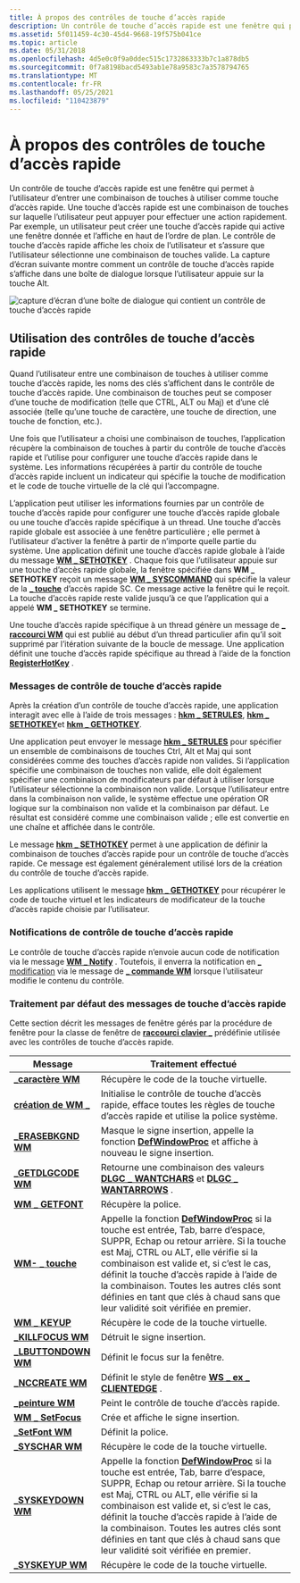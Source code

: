```yaml
---
title: À propos des contrôles de touche d’accès rapide
description: Un contrôle de touche d’accès rapide est une fenêtre qui permet à l’utilisateur d’entrer une combinaison de touches à utiliser comme touche d’accès rapide.
ms.assetid: 5f011459-4c30-45d4-9668-19f575b041ce
ms.topic: article
ms.date: 05/31/2018
ms.openlocfilehash: 4d5e0c0f9a0ddec515c1732863333b7c1a878db5
ms.sourcegitcommit: 0f7a8198bacd5493ab1e78a9583c7a3578794765
ms.translationtype: MT
ms.contentlocale: fr-FR
ms.lasthandoff: 05/25/2021
ms.locfileid: "110423879"
---
```

# <a name="about-hot-key-controls"></a>À propos des contrôles de touche d’accès rapide

Un contrôle de touche d’accès rapide est une fenêtre qui permet à l’utilisateur d’entrer une combinaison de touches à utiliser comme touche d’accès rapide. Une touche d’accès rapide est une combinaison de touches sur laquelle l’utilisateur peut appuyer pour effectuer une action rapidement. Par exemple, un utilisateur peut créer une touche d’accès rapide qui active une fenêtre donnée et l’affiche en haut de l’ordre de plan. Le contrôle de touche d’accès rapide affiche les choix de l’utilisateur et s’assure que l’utilisateur sélectionne une combinaison de touches valide. La capture d’écran suivante montre comment un contrôle de touche d’accès rapide s’affiche dans une boîte de dialogue lorsque l’utilisateur appuie sur la touche Alt.

![capture d’écran d’une boîte de dialogue qui contient un contrôle de touche d’accès rapide](images/hotkey.png)

## <a name="using-hot-key-controls"></a>Utilisation des contrôles de touche d’accès rapide

Quand l’utilisateur entre une combinaison de touches à utiliser comme touche d’accès rapide, les noms des clés s’affichent dans le contrôle de touche d’accès rapide. Une combinaison de touches peut se composer d’une touche de modification (telle que CTRL, ALT ou Maj) et d’une clé associée (telle qu’une touche de caractère, une touche de direction, une touche de fonction, etc.).

Une fois que l’utilisateur a choisi une combinaison de touches, l’application récupère la combinaison de touches à partir du contrôle de touche d’accès rapide et l’utilise pour configurer une touche d’accès rapide dans le système. Les informations récupérées à partir du contrôle de touche d’accès rapide incluent un indicateur qui spécifie la touche de modification et le code de touche virtuelle de la clé qui l’accompagne.

L’application peut utiliser les informations fournies par un contrôle de touche d’accès rapide pour configurer une touche d’accès rapide globale ou une touche d’accès rapide spécifique à un thread. Une touche d’accès rapide globale est associée à une fenêtre particulière ; elle permet à l’utilisateur d’activer la fenêtre à partir de n’importe quelle partie du système. Une application définit une touche d’accès rapide globale à l’aide du message [**WM \_ SETHOTKEY**](/windows/desktop/inputdev/wm-sethotkey) . Chaque fois que l’utilisateur appuie sur une touche d’accès rapide globale, la fenêtre spécifiée dans **WM \_ SETHOTKEY** reçoit un message [**WM \_ SYSCOMMAND**](/windows/desktop/menurc/wm-syscommand) qui spécifie la valeur de la [**\_ touche**](/windows/desktop/inputdev/wm-sethotkey) d’accès rapide SC. Ce message active la fenêtre qui le reçoit. La touche d’accès rapide reste valide jusqu’à ce que l’application qui a appelé **WM \_ SETHOTKEY** se termine.

Une touche d’accès rapide spécifique à un thread génère un message de [**\_ raccourci WM**](/windows/desktop/inputdev/wm-hotkey) qui est publié au début d’un thread particulier afin qu’il soit supprimé par l’itération suivante de la boucle de message. Une application définit une touche d’accès rapide spécifique au thread à l’aide de la fonction [**RegisterHotKey**](/windows/desktop/api/winuser/nf-winuser-registerhotkey) .

### <a name="hot-key-control-messages"></a>Messages de contrôle de touche d’accès rapide

Après la création d’un contrôle de touche d’accès rapide, une application interagit avec elle à l’aide de trois messages : [**hkm \_ SETRULES**](hkm-setrules.md), [**hkm \_ SETHOTKEY**](hkm-sethotkey.md)et [**hkm \_ GETHOTKEY**](hkm-gethotkey.md).

Une application peut envoyer le message [**hkm \_ SETRULES**](hkm-setrules.md) pour spécifier un ensemble de combinaisons de touches Ctrl, Alt et Maj qui sont considérées comme des touches d’accès rapide non valides. Si l’application spécifie une combinaison de touches non valide, elle doit également spécifier une combinaison de modificateurs par défaut à utiliser lorsque l’utilisateur sélectionne la combinaison non valide. Lorsque l’utilisateur entre dans la combinaison non valide, le système effectue une opération OR logique sur la combinaison non valide et la combinaison par défaut. Le résultat est considéré comme une combinaison valide ; elle est convertie en une chaîne et affichée dans le contrôle.

Le message [**hkm \_ SETHOTKEY**](hkm-sethotkey.md) permet à une application de définir la combinaison de touches d’accès rapide pour un contrôle de touche d’accès rapide. Ce message est également généralement utilisé lors de la création du contrôle de touche d’accès rapide.

Les applications utilisent le message [**hkm \_ GETHOTKEY**](hkm-gethotkey.md) pour récupérer le code de touche virtuel et les indicateurs de modificateur de la touche d’accès rapide choisie par l’utilisateur.

### <a name="hot-key-control-notifications"></a>Notifications de contrôle de touche d’accès rapide

Le contrôle de touche d’accès rapide n’envoie aucun code de notification via le message [**WM \_ Notify**](wm-notify.md) . Toutefois, il enverra la notification en [ \_ modification](en-change.md) via le message de [**\_ commande WM**](/windows/desktop/menurc/wm-command) lorsque l’utilisateur modifie le contenu du contrôle.

### <a name="default-hot-key-message-processing"></a>Traitement par défaut des messages de touche d’accès rapide

Cette section décrit les messages de fenêtre gérés par la procédure de fenêtre pour la classe de fenêtre de [**raccourci clavier \_**](common-control-window-classes.md) prédéfinie utilisée avec les contrôles de touche d’accès rapide.

|    Message                                            |    Traitement effectué                               |
|------------------------------------------------|--------------------------------------------------------------|
| [**\_caractère WM**](/windows/desktop/inputdev/wm-char)               | Récupère le code de la touche virtuelle.             |
| [**création de WM \_**](/windows/desktop/winmsg/wm-create)             | Initialise le contrôle de touche d’accès rapide, efface toutes les règles de touche d’accès rapide et utilise la police système.   |
| [**\_ERASEBKGND WM**](/windows/desktop/winmsg/wm-erasebkgnd)     | Masque le signe insertion, appelle la fonction [**DefWindowProc**](/windows/desktop/api/winuser/nf-winuser-defwindowproca) et affiche à nouveau le signe insertion.   |
| [**\_GETDLGCODE WM**](/windows/desktop/dlgbox/wm-getdlgcode)     | Retourne une combinaison des valeurs [**DLGC \_ WANTCHARS**](/windows/desktop/dlgbox/wm-getdlgcode) et [**DLGC \_ WANTARROWS**](/windows/desktop/dlgbox/wm-getdlgcode) .   |
| [**WM \_ GETFONT**](/windows/desktop/winmsg/wm-getfont)           | Récupère la police.                         |
| [**WM- \_ touche**](/windows/desktop/inputdev/wm-keydown)         | Appelle la fonction [**DefWindowProc**](/windows/desktop/api/winuser/nf-winuser-defwindowproca) si la touche est entrée, Tab, barre d’espace, SUPPR, Echap ou retour arrière. Si la touche est Maj, CTRL ou ALT, elle vérifie si la combinaison est valide et, si c’est le cas, définit la touche d’accès rapide à l’aide de la combinaison. Toutes les autres clés sont définies en tant que clés à chaud sans que leur validité soit vérifiée en premier. |
| [**WM \_ KEYUP**](/windows/desktop/inputdev/wm-keyup)             | Récupère le code de la touche virtuelle.             |
| [**\_KILLFOCUS WM**](/windows/desktop/inputdev/wm-killfocus)     | Détruit le signe insertion.                         |
| [**\_LBUTTONDOWN WM**](/windows/desktop/inputdev/wm-lbuttondown) | Définit le focus sur la fenêtre.               |
| [**\_NCCREATE WM**](/windows/desktop/winmsg/wm-nccreate)         | Définit le style de fenêtre [**WS \_ ex \_ CLIENTEDGE**](/windows/desktop/winmsg/extended-window-styles) .        |
| [**\_peinture WM**](/windows/desktop/gdi/wm-paint)                  | Peint le contrôle de touche d’accès rapide.                 |
| [**WM \_ SetFocus**](/windows/desktop/inputdev/wm-setfocus)       | Crée et affiche le signe insertion.                |
| [**\_SetFont WM**](/windows/desktop/winmsg/wm-setfont)           | Définit la police.                              |
| [**\_SYSCHAR WM**](/windows/desktop/menurc/wm-syschar)           | Récupère le code de la touche virtuelle.             |
| [**\_SYSKEYDOWN WM**](/windows/desktop/inputdev/wm-syskeydown)   | Appelle la fonction [**DefWindowProc**](/windows/desktop/api/winuser/nf-winuser-defwindowproca) si la touche est entrée, Tab, barre d’espace, SUPPR, Echap ou retour arrière. Si la touche est Maj, CTRL ou ALT, elle vérifie si la combinaison est valide et, si c’est le cas, définit la touche d’accès rapide à l’aide de la combinaison. Toutes les autres clés sont définies en tant que clés à chaud sans que leur validité soit vérifiée en premier. |
| [**\_SYSKEYUP WM**](/windows/desktop/inputdev/wm-syskeyup)       | Récupère le code de la touche virtuelle.             |
